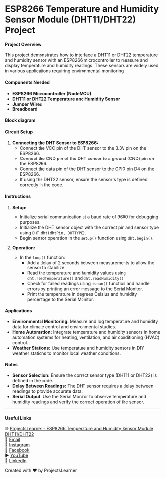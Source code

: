# ESP8266 Temperature and Humidity Sensor Module (DHT11/DHT22) Project

#### Project Overview
This project demonstrates how to interface a DHT11 or DHT22 temperature and humidity sensor with an ESP8266 microcontroller to measure and display temperature and humidity readings. These sensors are widely used in various applications requiring environmental monitoring.

#### Components Needed
- **ESP8266 Microcontroller (NodeMCU)**
- **DHT11 or DHT22 Temperature and Humidity Sensor**
- **Jumper Wires**
- **Breadboard**

#### Block diagram


#### Circuit Setup
1. **Connecting the DHT Sensor to ESP8266:**
   - Connect the VCC pin of the DHT sensor to the 3.3V pin on the ESP8266.
   - Connect the GND pin of the DHT sensor to a ground (GND) pin on the ESP8266.
   - Connect the data pin of the DHT sensor to the GPIO pin D4 on the ESP8266.
   - If using the DHT22 sensor, ensure the sensor's type is defined correctly in the code.

#### Instructions
1. **Setup:**
   - Initialize serial communication at a baud rate of 9600 for debugging purposes.
   - Initialize the DHT sensor object with the correct pin and sensor type using `DHT dht(dhtPin, DHTTYPE)`.
   - Begin sensor operation in the `setup()` function using `dht.begin()`.

2. **Operation:**
   - In the `loop()` function:
     - Add a delay of 2 seconds between measurements to allow the sensor to stabilize.
     - Read the temperature and humidity values using `dht.readTemperature()` and `dht.readHumidity()`.
     - Check for failed readings using `isnan()` function and handle errors by printing an error message to the Serial Monitor.
     - Print the temperature in degrees Celsius and humidity percentage to the Serial Monitor.

#### Applications
- **Environmental Monitoring:** Measure and log temperature and humidity data for climate control and environmental studies.
- **Home Automation:** Integrate temperature and humidity sensors in home automation systems for heating, ventilation, and air conditioning (HVAC) control.
- **Weather Stations:** Use temperature and humidity sensors in DIY weather stations to monitor local weather conditions.

#### Notes
- **Sensor Selection:** Ensure the correct sensor type (DHT11 or DHT22) is defined in the code.
- **Delay Between Readings:** The DHT sensor requires a delay between readings to provide accurate data.
- **Serial Output:** Use the Serial Monitor to observe temperature and humidity readings and verify the correct operation of the sensor.

---

#### Useful Links
🌐 [ProjectsLearner - ESP8266 Temperature and Humidity Sensor Module DHT11/DHT22](https://projectslearner.com/learn/esp8266-temperature-and-humidity-sensor-module-dht-11-dht22)  
📧 [Email](mailto:projectslearner@gmail.com)  
📸 [Instagram](https://www.instagram.com/projectslearner/)  
📘 [Facebook](https://www.facebook.com/projectslearner)  
▶️ [YouTube](https://www.youtube.com/@ProjectsLearner)  
📘 [LinkedIn](https://www.linkedin.com/in/projectslearner)

Created with ❤️ by ProjectsLearner